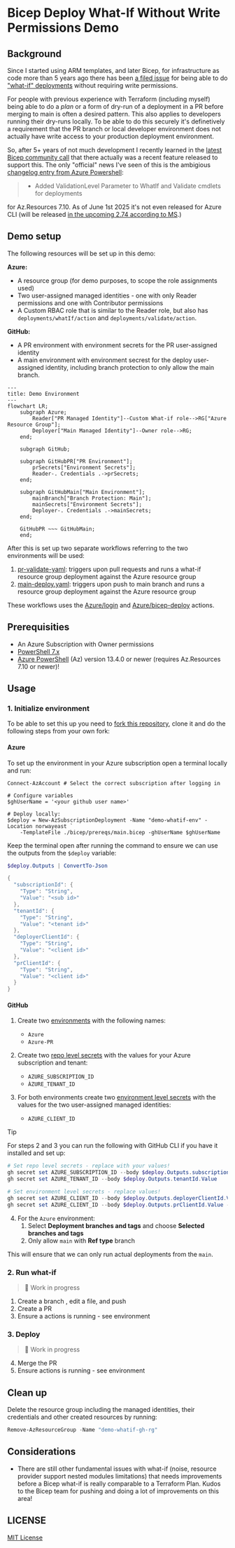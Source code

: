 # Bicep Deploy What-If Without Write Permissions Demo

## Background

Since I started using ARM templates, and later Bicep, for infrastructure as code more than 5 years ago there has been [a filed issue](https://github.com/Azure/arm-template-whatif/issues/135) for being able to do ["what-if" deployments](https://learn.microsoft.com/en-us/azure/azure-resource-manager/bicep/deploy-what-if?tabs=azure-powershell%2CCLI) without requiring write permissions.

For people with previous experience with Terraform (including myself) being able to do a *plan* or a form of dry-run of a deployment in a PR before merging to main is often a desired pattern. This also applies to developers running their dry-runs locally. To be able to do this securely it's definetively a requirement that the PR branch or local developer environment does not actually have write access to your production deployment environment.

So, after 5+ years of not much development I recently learned in the [latest Bicep community call](https://www.youtube.com/watch?v=WxdNrbSCEnw) that there actually was a recent feature released to support this. The only "official" news I've seen of this is the ambigious [changelog entry from Azure Powershell](https://github.com/Azure/azure-powershell/blob/main/ChangeLog.md#azresources-7100):

> - Added ValidationLevel Parameter to WhatIf and Validate cmdlets for deployments

for Az.Resources 7.10. As of June 1st 2025 it's not even released for Azure CLI (will be released [in the upcoming 2.74 according to MS](https://github.com/Azure/arm-template-whatif/issues/135#issuecomment-2920160715).)

## Demo setup

The following resources will be set up in this demo:

**Azure:**
- A resource group (for demo purposes, to scope the role assignments used)
- Two user-assigned managed identities - one with only Reader permissions and one with Contributor permissions
- A Custom RBAC role that is similar to the Reader role, but also has  `deployments/whatIf/action` and `deployments/validate/action`.

**GitHub:**
- A PR environment with environment secrets for the PR user-assigned identity
- A main environment with environment secrest for the deploy user-assigned identity, including branch protection to only allow the main branch.

```mermaid
---
title: Demo Environment
---
flowchart LR;
    subgraph Azure;
        Reader["PR Managed Identity"]--Custom What-if role-->RG["Azure Resource Group"];
        Deployer["Main Managed Identity"]--Owner role-->RG;
    end;

    subgraph GitHub;

    subgraph GitHubPR["PR Environment"];
        prSecrets["Environment Secrets"];
        Reader-. Credentials .->prSecrets;
    end;

    subgraph GitHubMain["Main Environment"];
        mainBranch["Branch Protection: Main"];
        mainSecrets["Environment Secrets"];
        Deployer-. Credentials .->mainSecrets;
    end;

    GitHubPR ~~~ GitHubMain;
    end;
```

After this is set up two separate workflows referring to the two environments will be used:

1. [pr-validate-yaml](./.github/workflows/pr-validate.yaml): triggers upon pull requests and runs a what-if resource group deployment against the Azure resource group
2. [main-deploy.yaml](./.github/workflows/main-deploy.yaml): triggers upon push to main branch and runs a resource group deployment against the Azure resource group

These workflows uses the [Azure/login](https://github.com/Azure/login) and [Azure/bicep-deploy](https://github.com/Azure/bicep-deploy) actions.

## Prerequisities

- An Azure Subscription with Owner permissions
- [PowerShell 7.x](https://learn.microsoft.com/en-us/powershell/scripting/install/installing-powershell)
- [Azure PowerShell](https://docs.microsoft.com/en-us/powershell/azure/install-az-ps) (Az) version 13.4.0 or newer (requires Az.Resources 7.10 or newer)!

## Usage

### 1. Initialize environment

To be able to set this up you need to [fork this repository](https://github.com/matsest/bicep-deploy-whatif-without-write-demo/fork), clone it and do the following steps from your own fork:

#### Azure

To set up the environment in your Azure subscription open a terminal locally and run:

```pwsh
Connect-AzAccount # Select the correct subscription after logging in

# Configure variables
$ghUserName = '<your github user name>'

# Deploy locally:
$deploy = New-AzSubscriptionDeployment -Name "demo-whatif-env" -Location norwayeast `
    -TemplateFile ./bicep/prereqs/main.bicep -ghUserName $ghUserName
```

Keep the terminal open after running the command to ensure we can use the outputs from the `$deploy` variable:

```powershell
$deploy.Outputs | ConvertTo-Json

{
  "subscriptionId": {
    "Type": "String",
    "Value": "<sub id>"
  },
  "tenantId": {
    "Type": "String",
    "Value": "<tenant id>"
  },
  "deployerClientId": {
    "Type": "String",
    "Value": "<client id>"
  },
  "prClientId": {
    "Type": "String",
    "Value": "<client id>"
  }
}
```

#### GitHub

1. Create two [environments](https://docs.github.com/en/actions/managing-workflow-runs-and-deployments/managing-deployments/managing-environments-for-deployment) with the following names:
    - `Azure`
    - `Azure-PR`

2. Create two [repo level secrets](https://docs.github.com/en/actions/security-for-github-actions/security-guides/using-secrets-in-github-actions#creating-secrets-for-a-repository) with the values for your Azure subscription and tenant:
    - `AZURE_SUBSCRIPTION_ID`
    - `ÀZURE_TENANT_ID`

3. For both environments create two [environment level secrets](https://docs.github.com/en/actions/security-for-github-actions/security-guides/using-secrets-in-github-actions#creating-secrets-for-an-environment) with the values for the two user-assigned managed identities:
    - `AZURE_CLIENT_ID`

> [!TIP]
> For steps 2 and 3 you can run the following with GitHub CLI if you have it installed and set up:
>
> ```powershell
> # Set repo level secrets - replace with your values!
> gh secret set AZURE_SUBSCRIPTION_ID --body $deploy.Outputs.subscriptionId.Value
> gh secret set AZURE_TENANT_ID --body $deploy.Outputs.tenantId.Value
>
> # Set environment level secrets - replace values!
> gh secret set AZURE_CLIENT_ID --body $deploy.Outputs.deployerClientId.Value --env Azure
> gh secret set AZURE_CLIENT_ID --body $deploy.Outputs.prClientId.Value --env Azure-PR
> ```

4. For the `Azure` environment:
    1. Select **Deployment branches and tags** and choose **Selected branches and tags**
    2. Only allow `main` with **Ref type** branch

This will ensure that we can only run actual deployments from the `main`.

### 2. Run what-if

> :construction: Work in progress

1. Create a branch , edit a file, and push
2. Create a PR
3. Ensure a actions is running - see environment

### 3. Deploy

> :construction: Work in progress

4. Merge the PR
5. Ensure actions is running - see environment

## Clean up

Delete the resource group including the managed identities, their credentials and other created resources by running:

```powershell
Remove-AzResourceGroup -Name "demo-whatif-gh-rg"
```

## Considerations

- There are still other fundamental issues with what-if (noise, resource provider support nested modules limitations) that needs improvements before a Bicep what-if is really comparable to a Terraform Plan. Kudos to the Bicep team for pushing and doing a lot of improvements on this area!

## LICENSE

[MIT License](./LICENSE)